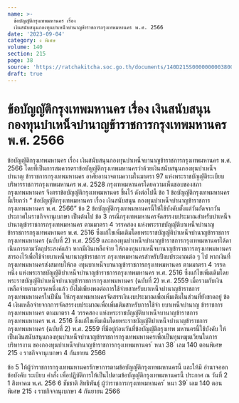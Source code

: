 ```yaml
---
name: >-
  ข้อบัญญัติกรุงเทพมหานคร เรื่อง
  เงินสนับสนุนกองทุนบำเหน็จบำนาญข้าราชการกรุงเทพมหานคร พ.ศ. 2566
date: '2023-09-04'
category: ง พิเศษ
volume: 140
section: 215
page: 38
source: 'https://ratchakitcha.soc.go.th/documents/140D215S0000000003800.pdf'
draft: true
---
```


# ข้อบัญญัติกรุงเทพมหานคร เรื่อง เงินสนับสนุนกองทุนบำเหน็จบำนาญข้าราชการกรุงเทพมหานคร พ.ศ. 2566

ข้อบัญญัติกรุงเทพมหานคร เรื่อง เงินสนับสนุนกองทุนบำเหน็จบานาญข้าราชการกรุงเทพมหานคร พ.ศ. 2566 โดยที่เป็นการสมควรตราข้อบัญญัติกรุงเทพมหานครว่าด้วยเงินสนับสนุนกองทุนบำเหน็จบำนาญ ข้าราชการกรุงเทพมหานคร อาศัยอานาจตามความในมาตรา 97 แห่งพระราชบัญญัติระเบียบบริหารราชการกรุงเทพมหานคร พ.ศ. 2528 กรุงเทพมหานครโดยความเห็นชอบของสภากรุงเทพมหานคร จึงตราข้อบัญญัติกรุงเทพมหานคร ขึ้นไว้ ดังต่อไปนี้ ข้อ 1 ข้อบัญญัติกรุงเทพมหานครนี้เรียกว่า “ ข้อบัญญัติกรุงเทพมหานคร เรื่อง เงินสนับสนุน กองทุนบำเหน็จบำนาญข้าราชการกรุงเทพมหานคร พ.ศ. 2566” ข้อ 2 ข้อบัญญัติกรุงเทพมหานครนี้ให้ใช้บังคับตั้งแต่วันถัดจากวันประกาศในราชกิจจานุเบกษา เป็นต้นไป ข้อ 3 กรณีกรุงเทพมหานครจัดสรรงบประมาณสำหรับบำเหน็จบำนาญข้าราชการกรุงเทพมหานคร ตามมาตรา 4 วรรคสอง แห่งพระราชบัญญัติบาเหน็จบำนาญข้าราชการกรุงเทพมหานคร พ.ศ. 2516 ซึ่งแก้ไขเพิ่มเติมโดยพระราชบัญญัติบำเหน็จบำนาญข้าราชการกรุงเทพมหานคร (ฉบับที่ 2) พ.ศ. 2559 และกองทุนบำเหน็จบำนาญข้าราชการกรุงเทพมหานครได้ดาเนินการตามวัตถุประสงค์แล้ว หากมีเงินเหลือจ่าย ให้กองทุนบาเหน็จบานาญข้าราชการกรุงเทพมหานครสารองไว้เพื่อใช้จ่ายบาเหน็จบานาญข้าราชการ กรุงเทพมหานครสำหรับปีงบประมาณต่อ ๆ ไป หากเงินที่กรุงเทพมหานครส่งสมทบให้กอ งทุนบาเหน็จบานาญข้าราชการกรุงเทพมหานคร ตามมาตรา 4 วรรคหนึ่ง แห่งพระราชบัญญัติบำเหน็จบำนาญข้าราชการกรุงเทพมหานคร พ.ศ. 2516 ซึ่งแก้ไขเพิ่มเติมโดยพระราชบัญญัติบำเหน็จบำนาญข้าราชการกรุงเทพมหานคร (ฉบับที่ 2) พ.ศ. 2559 เมื่อรวมกับเงินเหลือจ่ายตามวรรคหนึ่งแล้ว ยังไม่เพียงพอต่อการใช้จ่ายสาหรับบาเหน็จบำนาญข้าราชการ กรุงเทพมหานครในปีนั้น ให้กรุงเทพมหานครจัดสรรเงินงบประมาณเพื่อเพิ่มเติมในส่วนที่ยังขาดอยู่ ข้อ 4 เงินเหลือจ่ายจากการจัดสรรงบประมาณเพื่อเพิ่มเติมสาหรับการใช้จ่า ยบาเหน็จบำนาญ ข้าราชการกรุงเทพมหานคร ตามมาตรา 4 วรรคสอง แห่งพระราชบัญญัติบาเหน็จบานาญข้าราชการ กรุงเทพมหานคร พ.ศ. 2516 ซึ่งแก้ไขเพิ่มเติมโดยพระราชบัญญัติบำเหน็จบำนาญข้าราชการ กรุงเทพมหานคร (ฉบับที่ 2) พ.ศ. 2559 ที่มีอยู่ก่อนวันที่ข้อบัญญัติกรุงเทพ มหานครนี้ใช้บังคับ ให้เป็นเงินสนับสนุนกองทุนบำเหน็จบำนาญข้าราชการกรุงเทพมหานครเพื่อเป็นทุนหมุนเวียนในการบริหารงาน ของกองทุนบำเหน็จบำนาญข้าราชการกรุงเทพมหานคร ้ หนา 38 ่ เลม 140 ตอนพิเศษ 215 ง ราชกิจจานุเบกษา 4 กันยายน 2566

ข้อ 5 ให้ผู้ว่าราชการกรุงเทพมหานครรักษาการตามข้อบัญญัติกรุงเทพมหานครนี้ และให้มี อำนาจออกข้อบังคับ ระเบียบ คำสั่ง เพื่อปฏิบัติการให้เป็นไปตามข้อบัญญัติกรุงเทพมหานครนี้ ประกาศ ณ วันที่ 2 1 สิงหาคม พ.ศ. 256 6 ชัชชาติ สิทธิพันธุ์ ผู้ว่าราชการกรุงเทพมหานคร ้ หนา 39 ่ เลม 140 ตอนพิเศษ 215 ง ราชกิจจานุเบกษา 4 กันยายน 2566

